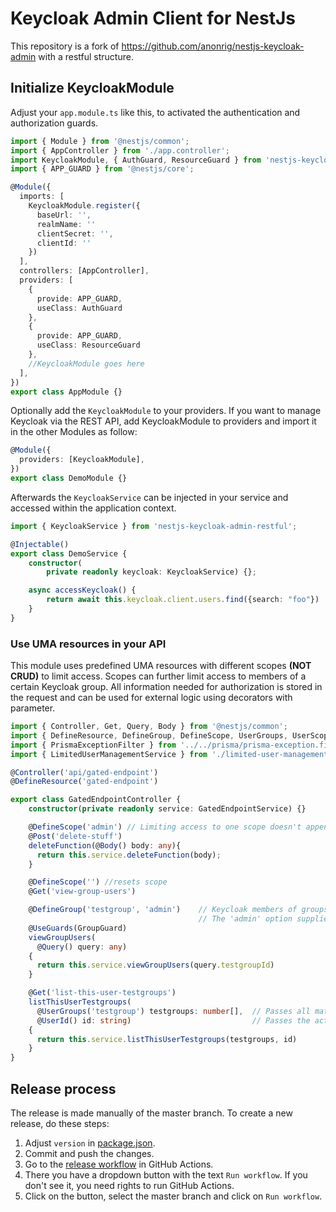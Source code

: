 # Keycloak Admin Client for NestJs

This repository is a fork of https://github.com/anonrig/nestjs-keycloak-admin with a restful structure.

## Initialize KeycloakModule

Adjust your `app.module.ts` like this, to activated the authentication and authorization guards.

```typescript
import { Module } from '@nestjs/common';
import { AppController } from './app.controller';
import KeycloakModule, { AuthGuard, ResourceGuard } from 'nestjs-keycloak-admin-restful'
import { APP_GUARD } from '@nestjs/core';

@Module({
  imports: [
    KeycloakModule.register({
      baseUrl: '',
      realmName: ''
      clientSecret: '',
      clientId: ''
    })
  ],
  controllers: [AppController],
  providers: [
    {
      provide: APP_GUARD, 
      useClass: AuthGuard
    },
    {
      provide: APP_GUARD, 
      useClass: ResourceGuard
    },
    //KeycloakModule goes here
  ],
})
export class AppModule {}
```

Optionally add the `KeycloakModule` to your providers. If you want to manage Keycloak via the REST API,
add KeycloakModule to providers and import it in the other Modules as follow:

```typescript
@Module({
  providers: [KeycloakModule],
})
export class DemoModule {}
```

Afterwards the `KeycloakService` can be injected in your service and accessed within the application context.

```typescript
import { KeycloakService } from 'nestjs-keycloak-admin-restful';

@Injectable()
export class DemoService {
    constructor(
        private readonly keycloak: KeycloakService) {};

    async accessKeycloak() {
        return await this.keycloak.client.users.find({search: "foo"})
    }
}
```

### Use UMA resources in your API

This module uses predefined UMA resources with different scopes **(NOT CRUD)** to limit access.
Scopes can further limit access to members of a certain Keycloak group. All information needed for
authorization is stored in the request and can be used for external logic using decorators with parameter.


```typescript
import { Controller, Get, Query, Body } from '@nestjs/common';
import { DefineResource, DefineGroup, DefineScope, UserGroups, UserScopes } from 'nestjs-keycloak-admin-restful';
import { PrismaExceptionFilter } from '../../prisma/prisma-exception.filter';
import { LimitedUserManagementService } from './limited-user-management.service';

@Controller('api/gated-endpoint')
@DefineResource('gated-endpoint')

export class GatedEndpointController {
    constructor(private readonly service: GatedEndpointService) {}

    @DefineScope('admin') // Limiting access to one scope doesn't append to the result. Don't try to use parameter decorators afterwards.
    @Post('delete-stuff')
    deleteFunction(@Body() body: any){
      return this.service.deleteFunction(body);
    }

    @DefineScope('') //resets scope
    @Get('view-group-users')

    @DefineGroup('testgroup', 'admin')    // Keycloak members of groups named testgroup1(2,3...) can access this query, if the URL Query contains ?testgroupId=1(2,3...).
                                          // The 'admin' option supplies an optional argument. Users with access to that scope, can access that API endpoint regardless of group memberships.
    @UseGuards(GroupGuard)
    viewGroupUsers(
      @Query() query: any)                                     
    {
      return this.service.viewGroupUsers(query.testgroupId)
    }

    @Get('list-this-user-testgroups')
    listThisUserTestgroups(
      @UserGroups('testgroup') testgroups: number[],  // Passes all matching group ids to perform query mutations.
      @UserId() id: string)                           // Passes the active users Keycloak id.
    {
      return this.service.listThisUserTestgroups(testgroups, id)
    }
}
```

## Release process

The release is made manually of the master branch. To create a new release, do these steps:

1. Adjust `version` in [package.json](package.json).
2. Commit and push the changes.
3. Go to the [release workflow](https://github.com/FORSIT-Group/nestjs-keycloak-admin-restful/actions/workflows/release.yml) in GitHub Actions.
4. There you have a dropdown button with the text `Run workflow`. If you don't see it, you need rights to run GitHub Actions.
5. Click on the button, select the master branch and click on `Run workflow`.

